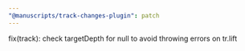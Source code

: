 ```yaml
---
"@manuscripts/track-changes-plugin": patch
---
```


fix(track): check targetDepth for null to avoid throwing errors on tr.lift
